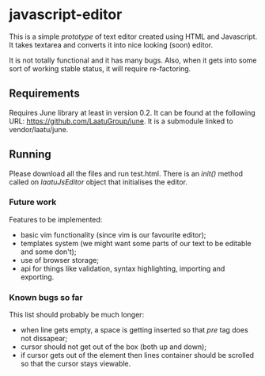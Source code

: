 # javascript-editor
This is a simple *prototype* of text editor created using HTML and Javascript. It takes textarea and converts it into 
nice looking (soon) editor.

It is not totally functional and it has many bugs. Also, when it gets into some sort of working stable status, it will require
re-factoring.

## Requirements
Requires June library at least in version 0.2. It can be found at the following URL: https://github.com/LaatuGroup/june.
It is a submodule linked to vendor/laatu/june.

## Running
Please download all the files and run test.html. There is an *init()* method called on *laatuJsEditor* object that initialises
the editor.

### Future work
Features to be implemented:
* basic vim functionality (since vim is our favourite editor);
* templates system (we might want some parts of our text to be editable and some don't);
* use of browser storage;
* api for things like validation, syntax highlighting, importing and exporting.

### Known bugs so far
This list should probably be much longer:
* when line gets empty, a space is getting inserted so that *pre* tag does not dissapear;
* cursor should not get out of the box (both up and down);
* if cursor gets out of the element then lines container should be scrolled so that the cursor stays viewable.
